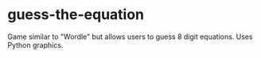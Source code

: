 # guess-the-equation
Game similar to "Wordle" but allows users to guess 8 digit equations. Uses Python graphics.

